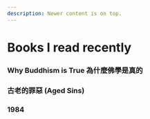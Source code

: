 ```yaml
---
description: Newer content is on top.
---
```


# Books I read recently

### Why Buddhism is True 為什麼佛學是真的&#x20;

### 古老的罪惡 (Aged Sins)

### 1984

